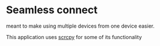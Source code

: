 # Seamless connect

meant to make using multiple devices from one device easier.



This application uses [scrcpy](https://github.com/Genymobile/scrcpy) for some of its functionality
